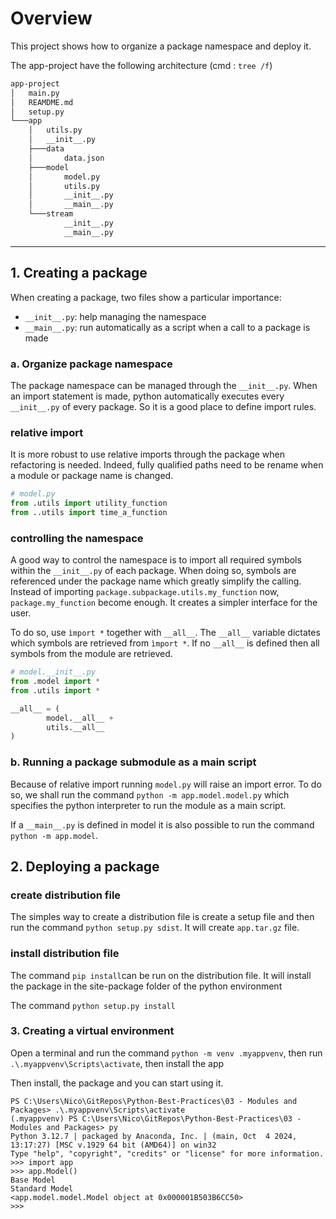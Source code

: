 # Overview

This project shows how to organize a package namespace and deploy it.

The app-project have the following architecture (cmd : `tree /f`)

```md
app-project
│   main.py
│   REAMDME.md
│   setup.py
└───app
    │   utils.py
    │   __init__.py
    ├───data
    │       data.json
    ├───model
    │       model.py
    │       utils.py
    │       __init__.py
    │       __main__.py
    └───stream
            __init__.py
            __main__.py
```
---
## 1. Creating a package
When creating a package, two files show a particular importance:
- `__init__.py`: help managing the namespace
- `__main__.py`: run automatically as a script when a call to a package
is made

  
### a. Organize package namespace
The package namespace can be managed through the `__init__.py`. When 
an import statement is made, python automatically executes every 
`__init__.py` of every package. So it is a good place to define import rules.


### relative import
It is more robust to use relative imports through the package when refactoring is
needed. Indeed, fully qualified paths need to be rename when a module or package name
is changed.

```py
# model.py
from .utils import utility_function
from ..utils import time_a_function
```
### controlling the namespace
A good way to control the namespace is to import all required symbols within the `__init__.py` of each package.
When doing so, symbols are referenced under the package name which greatly simplify
the calling. Instead of importing `package.subpackage.utils.my_function` now,
`package.my_function` become enough. It creates a simpler interface for the user.

To do so, use `ìmport *` together with `__all__`.  The `__all__` variable dictates 
which symbols are retrieved from `ìmport *`. If no `__all__` is defined then all symbols
from the module are retrieved.

```py
# model.__init__.py
from .model import * 
from .utils import *

__all__ = (
        model.__all__ + 
        utils.__all__
)
```

### b. Running a package submodule as a main script
Because of relative import running `model.py` will raise an import error. To do so, 
we shall run the command `python -m app.model.model.py` which specifies the 
python interpreter to run the module as a main script. 

If a `__main__.py` is defined in model it is also possible to run the command 
`python -m app.model`.


## 2. Deploying a package

### create distribution file
The simples way to create a distribution file is create a setup file and then run 
the command `python setup.py sdist`. It will create `app.tar.gz` file.

### install distribution file
The command `pip install`can be run on the distribution file. It will install the package
in the site-package folder of the python environment

The command `python setup.py install`

### 3. Creating a virtual environment
Open a terminal and run the command `python -m venv .myappvenv`, then run 
`.\.myappvenv\Scripts\activate`, then install the app

Then install, the package and you can start using it.

```
PS C:\Users\Nico\GitRepos\Python-Best-Practices\03 - Modules and Packages> .\.myappvenv\Scripts\activate  
(.myappvenv) PS C:\Users\Nico\GitRepos\Python-Best-Practices\03 - Modules and Packages> py
Python 3.12.7 | packaged by Anaconda, Inc. | (main, Oct  4 2024, 13:17:27) [MSC v.1929 64 bit (AMD64)] on win32
Type "help", "copyright", "credits" or "license" for more information.
>>> import app                                                        
>>> app.Model()
Base Model                                          
Standard Model                                      
<app.model.model.Model object at 0x000001B503B6CC50>
>>> 
```                  